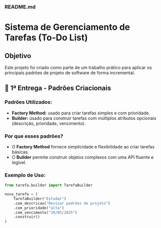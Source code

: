 ### README.md

# Sistema de Gerenciamento de Tarefas (To-Do List)

## Objetivo
Este projeto foi criado como parte de um trabalho prático para aplicar os principais padrões de projeto de software de forma incremental.

## 🔧 1ª Entrega - Padrões Criacionais

### Padrões Utilizados:

- **Factory Method:** usado para criar tarefas simples e com prioridade.
- **Builder:** usado para construir tarefas com múltiplos atributos opcionais (descrição, prioridade, vencimento).

### Por que esses padrões?
- O **Factory Method** fornece simplicidade e flexibilidade ao criar tarefas básicas.
- O **Builder** permite construir objetos complexos com uma API fluente e legível.

### Exemplo de Uso:
```python
from tarefa.builder import TarefaBuilder

nova_tarefa = (
    TarefaBuilder("Estudar")
    .com_descricao("Revisar padrões de projeto")
    .com_prioridade("alta")
    .com_vencimento("29/05/2025")
    .construir()
)
